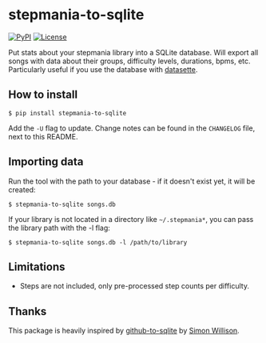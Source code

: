 # stepmania-to-sqlite

[![PyPI](https://img.shields.io/pypi/v/stepmania-to-sqlite.svg)](https://pypi.org/project/stepmania-to-sqlite/)
[![License](https://img.shields.io/badge/license-Apache%202.0-blue.svg)](https://github.com/rixx/stepmania-to-sqlite/blob/master/LICENSE)

Put stats about your stepmania library into a SQLite database. Will export all songs with data about their groups,
difficulty levels, durations, bpms, etc. Particularly useful if you use the database with
[datasette](https://datasette.readthedocs.io/).

## How to install

    $ pip install stepmania-to-sqlite

Add the `-U` flag to update. Change notes can be found in the ``CHANGELOG`` file, next to this README.

## Importing data

Run the tool with the path to your database - if it doesn't exist yet, it will be created:

    $ stepmania-to-sqlite songs.db

If your library is not located in a directory like ``~/.stepmania*``, you can pass the library path with the -l flag:

    $ stepmania-to-sqlite songs.db -l /path/to/library
    
## Limitations

- Steps are not included, only pre-processed step counts per difficulty.

## Thanks

This package is heavily inspired by [github-to-sqlite](https://github.com/dogsheep/github-to-sqlite/) by [Simon
Willison](https://simonwillison.net/2019/Oct/7/dogsheep/).
